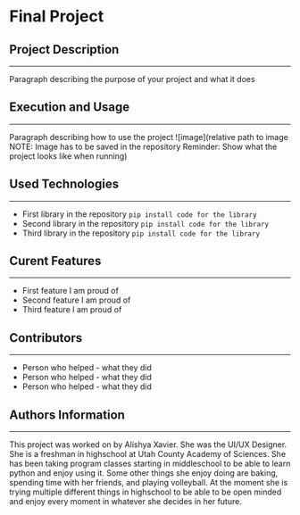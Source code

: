 # Final Project
## Project Description
---
Paragraph describing the purpose of your project and what it does  

## Execution and Usage
---
Paragraph describing how to use the project
![image](relative path to image NOTE: Image has to be saved in the repository Reminder: Show what the project looks like when running)  

## Used Technologies
---
+ First library in the repository
`pip install code for the library`
+ Second library in the repository
`pip install code for the library`
+ Third library in the repository
`pip install code for the library`  

## Curent Features
---
+ First feature I am proud of
+ Second feature I am proud of 
+ Third feature I am proud of

## Contributors
---
+ Person who helped - what they did 
+ Person who helped - what they did 
+ Person who helped - what they did  

## Authors Information
---

This project was worked on by Alishya Xavier. She was the UI/UX Designer. She is a freshman in highschool at Utah County Academy of Sciences. She has been taking program classes starting in middleschool to be able to learn python and enjoy using it. Some other things she enjoy doing are baking, spending time with her friends, and playing volleyball. At the moment she is trying multiple different things in highschool to be able to be open minded and enjoy every moment in whatever she decides in her future. 
